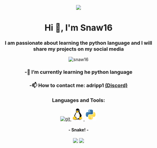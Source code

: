 <div align="center">
<img src="https://i.pinimg.com/736x/e0/9f/d6/e09fd65897844dcc204b7a151b0c5301.jpg" width="250" />
 </div>

<h1 align="center">Hi 👋, I'm Snaw16</h1>

<h3 align="center">I am passionate about learning the python language and I will share my projects on my social media</h3>

<p align="center"> <img src="https://komarev.com/ghpvc/?username=snaw16&label=Profile%20views&color=0e75b6&style=flat" alt="snaw16" /> </p>

<h3 align="center">-🌱 I’m currently learning he python language</h3>

<h3 align="center">-📫 How to contact me: adripp1 <a href="https://discord.com/users/1017367377735843921" rel="nofollow">(Discord)</a></h3>


<h3 align="center">Languages and Tools:</h3>
<p align="center"> <a href="https://git-scm.com/" target="_blank" rel="noreferrer"> <img src="https://www.vectorlogo.zone/logos/git-scm/git-scm-icon.svg" alt="git" width="40" height="40"/> </a> <a href="https://www.linux.org/" target="_blank" rel="noreferrer"> <img src="https://raw.githubusercontent.com/devicons/devicon/master/icons/linux/linux-original.svg" alt="linux" width="40" height="40"/> </a> <a href="https://www.python.org" target="_blank" rel="noreferrer"> <img src="https://raw.githubusercontent.com/devicons/devicon/master/icons/python/python-original.svg" alt="python" width="40" height="40"/> </a> </p>

<h4 align="center">- Snake! -</h4>

<p align="center">
    <img src="https://github.com/dekrypted/dekrypted/blob/output/github-contribution-grid-snake.svg#gh-light-mode-only">
    <img src="https://github.com/dekrypted/dekrypted/blob/output/github-contribution-grid-snake-dark.svg#gh-dark-mode-only">
</p>
